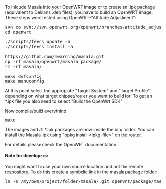 To inlcude Masala into your OpenWRT image or to create
an .ipk package (equivalent to Debians .deb files),
you have to build an OpenWRT image.
These steps were tested using OpenWRT-"Attitude Adjustment":

<pre>
svn co svn://svn.openwrt.org/openwrt/branches/attitude_adjustment openwrt
cd openwrt

./scripts/feeds update -a
./scripts/feeds install -a

https://github.com/mwarning/masala.git
cp -rf masala/openwrt/masala package/
rm -rf masala/

make defconfig
make menuconfig
</pre>

At this point select the appropiate "Target System" and "Target Profile"
depending on what target chipset/router you want to build for.
To get an *.ipk file you also need to select "Build the OpenWrt SDK"

Now compile/build everything:

<pre>
make
</pre>

The images and all *.ipk packages are now inside the bin/ folder.
You can install the Masala .ipk using "opkg install &lt;ipkg-file&gt;" on the router.

For details please check the OpenWRT documentation.

#### Note for developers:

You might want to use your own source location and not the remote respository.
To do this create a symbolic link in the masala package folder:

<pre>
ln -s /my/own/project/folder/masala/.git openwrt/package/masala/git-src
</pre>
